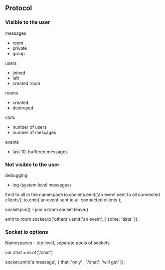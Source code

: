 ## Protocol

### Visible to the user

messages
- room
- private
- group

users
- joined
- left
- created room

rooms
- created
- destroyed

stats
- number of users
- number of messages

events
- last 10, buffered messages

### Not visible to the user

debugging
- log (system level messages)

Emit to all in the namespace
io.sockets.emit('an event sent to all connected clients');
io.emit('an event sent to all connected clients');

socket.join() - join a room
socket.leave()

emit to room
socket.to('others').emit('an event', { some: 'data' });

### Socket io options

Namespaces - top level, separate pools of sockets

var chat = io.of('/chat')


socket.emit('a message', {
        that: 'only'
      , '/chat': 'will get'
    });
